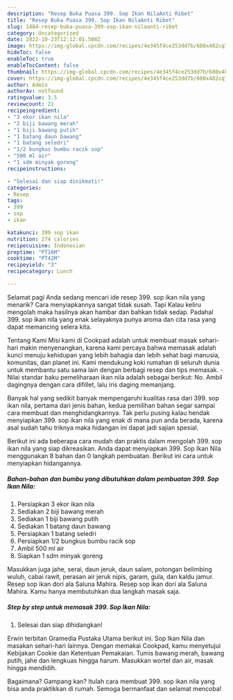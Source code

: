 ```yaml
---
description: "Resep Buka Puasa 399. Sop Ikan NilaAnti Ribet"
title: "Resep Buka Puasa 399. Sop Ikan NilaAnti Ribet"
slug: 1484-resep-buka-puasa-399-sop-ikan-nilaanti-ribet
category: Uncategorized
date: 2022-10-23T12:12:01.508Z
image: https://img-global.cpcdn.com/recipes/4e345f4ce253dd7b/680x482cq70/399-sop-ikan-nila-foto-resep-utama.jpg
hideToc: false
enableToc: true
enableTocContent: false
thumbnail: https://img-global.cpcdn.com/recipes/4e345f4ce253dd7b/680x482cq70/399-sop-ikan-nila-foto-resep-utama.jpg
cover: https://img-global.cpcdn.com/recipes/4e345f4ce253dd7b/680x482cq70/399-sop-ikan-nila-foto-resep-utama.jpg
author: Admin
authorAv: notfound
ratingvalue: 3.5
reviewcount: 21
recipeingredient:
- "3 ekor ikan nila"
- "2 biji bawang merah"
- "1 biji bawang putih"
- "1 batang daun bawang"
- "1 batang seledri"
- "1/2 bungkus bumbu racik sop"
- "500 ml air"
- "1 sdm minyak goreng"
recipeinstructions:

- "Selesai dan siap dinikmati!"
categories:
- Resep
tags:
- 399
- sop
- ikan

katakunci: 399 sop ikan 
nutrition: 274 calories
recipecuisine: Indonesian
preptime: "PT16M"
cooktime: "PT42M"
recipeyield: "3"
recipecategory: Lunch

---
```



Selamat pagi Anda sedang mencari ide resep 399. sop ikan nila yang menarik? Cara menyiapkannya sangat tidak susah. Tapi Kalau keliru mengolah maka hasilnya akan hambar dan bahkan tidak sedap. Padahal 399. sop ikan nila yang enak selayaknya punya aroma dan cita rasa yang dapat memancing selera kita.


Tentang Kami Misi kami di Cookpad adalah untuk membuat masak sehari-hari makin menyenangkan, karena kami percaya bahwa memasak adalah kunci menuju kehidupan yang lebih bahagia dan lebih sehat bagi manusia, komunitas, dan planet ini. Kami mendukung koki rumahan di seluruh dunia untuk membantu satu sama lain dengan berbagi resep dan tips memasak. - Nilai standar baku pemeliharaan ikan nila adalah sebagai berikut: No. Ambil dagingnya dengan cara difillet, lalu iris daging memanjang.

Banyak hal yang sedikit banyak mempengaruhi kualitas rasa dari 399. sop ikan nila, pertama dari jenis bahan, kedua pemilihan bahan segar sampai cara membuat dan menghidangkannya. Tak perlu pusing kalau hendak menyiapkan 399. sop ikan nila yang enak di mana pun anda berada, karena asal sudah tahu triknya maka hidangan ini dapat jadi sajian spesial.


Berikut ini ada beberapa cara mudah dan praktis dalam mengolah 399. sop ikan nila yang siap dikreasikan. Anda dapat menyiapkan 399. Sop Ikan Nila menggunakan 8 bahan dan 0 langkah pembuatan. Berikut ini cara untuk menyiapkan hidangannya.

<!--inarticleads1-->

##### Bahan-bahan dan bumbu yang dibutuhkan dalam pembuatan 399. Sop Ikan Nila:

1. Persiapkan 3 ekor ikan nila
1. Sediakan 2 biji bawang merah
1. Sediakan 1 biji bawang putih
1. Sediakan 1 batang daun bawang
1. Persiapkan 1 batang seledri
1. Persiapkan 1/2 bungkus bumbu racik sop
1. Ambil 500 ml air
1. Siapkan 1 sdm minyak goreng


Masukkan juga jahe, serai, daun jeruk, daun salam, potongan belimbing wuluh, cabai rawit, perasan air jeruk nipis, garam, gula, dan kaldu jamur. Resep sop ikan dori ala Saluna Mahira. Resep sop ikan dori ala Saluna Mahira. Kamu hanya membutuhkan dua langkah masak saja. 

<!--inarticleads2-->

##### Step by step untuk memasak 399. Sop Ikan Nila:


1. Selesai dan siap dihidangkan!

Erwin terbitan Gramedia Pustaka Utama berikut ini. Sop Ikan Nila dan masakan sehari-hari lainnya. Dengan memakai Cookpad, kamu menyetujui Kebijakan Cookie dan Ketentuan Pemakaian. Tumis bawang merah, bawang putih, jahe dan lengkuas hingga harum. Masukkan wortel dan air, masak hingga mendidih. 

Bagaimana? Gampang kan? Itulah cara membuat 399. sop ikan nila yang bisa anda praktikkan di rumah. Semoga bermanfaat dan selamat mencoba!
